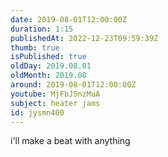 ```yaml
---
date: 2019-08-01T12:00:00Z
duration: 1:15
publishedAt: 2022-12-23T09:59:39Z
thumb: true
isPublished: true
oldDay: 2019.08.01
oldMonth: 2019.08
around: 2019-08-01T12:00:00Z
youtube: MjFbJ5nzMuA
subject: heater jams
id: jysmn400
---
```

i'll make a beat with anything
